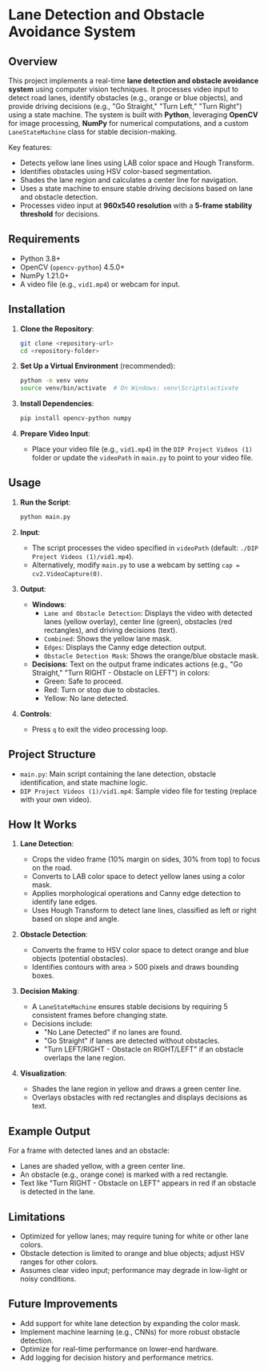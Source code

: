# Lane Detection and Obstacle Avoidance System

## Overview
This project implements a real-time **lane detection and obstacle avoidance system** using computer vision techniques. It processes video input to detect road lanes, identify obstacles (e.g., orange or blue objects), and provide driving decisions (e.g., "Go Straight," "Turn Left," "Turn Right") using a state machine. The system is built with **Python**, leveraging **OpenCV** for image processing, **NumPy** for numerical computations, and a custom `LaneStateMachine` class for stable decision-making.

Key features:
- Detects yellow lane lines using LAB color space and Hough Transform.
- Identifies obstacles using HSV color-based segmentation.
- Shades the lane region and calculates a center line for navigation.
- Uses a state machine to ensure stable driving decisions based on lane and obstacle detection.
- Processes video input at **960x540 resolution** with a **5-frame stability threshold** for decisions.

## Requirements
- Python 3.8+
- OpenCV (`opencv-python`) 4.5.0+
- NumPy 1.21.0+
- A video file (e.g., `vid1.mp4`) or webcam for input.

## Installation
1. **Clone the Repository**:
   ```bash
   git clone <repository-url>
   cd <repository-folder>
   ```

2. **Set Up a Virtual Environment** (recommended):
   ```bash
   python -m venv venv
   source venv/bin/activate  # On Windows: venv\Scripts\activate
   ```

3. **Install Dependencies**:
   ```bash
   pip install opencv-python numpy
   ```

4. **Prepare Video Input**:
   - Place your video file (e.g., `vid1.mp4`) in the `DIP Project Videos (1)` folder or update the `videoPath` in `main.py` to point to your video file.

## Usage
1. **Run the Script**:
   ```bash
   python main.py
   ```

2. **Input**:
   - The script processes the video specified in `videoPath` (default: `./DIP Project Videos (1)/vid1.mp4`).
   - Alternatively, modify `main.py` to use a webcam by setting `cap = cv2.VideoCapture(0)`.

3. **Output**:
   - **Windows**:
     - `Lane and Obstacle Detection`: Displays the video with detected lanes (yellow overlay), center line (green), obstacles (red rectangles), and driving decisions (text).
     - `Combined`: Shows the yellow lane mask.
     - `Edges`: Displays the Canny edge detection output.
     - `Obstacle Detection Mask`: Shows the orange/blue obstacle mask.
   - **Decisions**: Text on the output frame indicates actions (e.g., "Go Straight," "Turn RIGHT - Obstacle on LEFT") in colors:
     - Green: Safe to proceed.
     - Red: Turn or stop due to obstacles.
     - Yellow: No lane detected.

4. **Controls**:
   - Press `q` to exit the video processing loop.

## Project Structure
- `main.py`: Main script containing the lane detection, obstacle identification, and state machine logic.
- `DIP Project Videos (1)/vid1.mp4`: Sample video file for testing (replace with your own video).

## How It Works
1. **Lane Detection**:
   - Crops the video frame (10% margin on sides, 30% from top) to focus on the road.
   - Converts to LAB color space to detect yellow lanes using a color mask.
   - Applies morphological operations and Canny edge detection to identify lane edges.
   - Uses Hough Transform to detect lane lines, classified as left or right based on slope and angle.

2. **Obstacle Detection**:
   - Converts the frame to HSV color space to detect orange and blue objects (potential obstacles).
   - Identifies contours with area > 500 pixels and draws bounding boxes.

3. **Decision Making**:
   - A `LaneStateMachine` ensures stable decisions by requiring 5 consistent frames before changing state.
   - Decisions include:
     - "No Lane Detected" if no lanes are found.
     - "Go Straight" if lanes are detected without obstacles.
     - "Turn LEFT/RIGHT - Obstacle on RIGHT/LEFT" if an obstacle overlaps the lane region.

4. **Visualization**:
   - Shades the lane region in yellow and draws a green center line.
   - Overlays obstacles with red rectangles and displays decisions as text.

## Example Output
For a frame with detected lanes and an obstacle:
- Lanes are shaded yellow, with a green center line.
- An obstacle (e.g., orange cone) is marked with a red rectangle.
- Text like "Turn RIGHT - Obstacle on LEFT" appears in red if an obstacle is detected in the lane.

## Limitations
- Optimized for yellow lanes; may require tuning for white or other lane colors.
- Obstacle detection is limited to orange and blue objects; adjust HSV ranges for other colors.
- Assumes clear video input; performance may degrade in low-light or noisy conditions.

## Future Improvements
- Add support for white lane detection by expanding the color mask.
- Implement machine learning (e.g., CNNs) for more robust obstacle detection.
- Optimize for real-time performance on lower-end hardware.
- Add logging for decision history and performance metrics.
